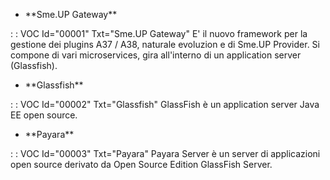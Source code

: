 - \*\*Sme.UP Gateway\*\*

 :  : VOC Id="00001" Txt="Sme.UP Gateway"
E' il nuovo framework per la gestione dei plugins A37 / A38, naturale evoluzion e di Sme.UP Provider.
Si compone di vari microservices, gira all'interno di un application server (Glassfish).

- \*\*Glassfish\*\*

 :  : VOC Id="00002" Txt="Glassfish"
GlassFish è un application server Java EE open source.

- \*\*Payara\*\*

 :  : VOC Id="00003" Txt="Payara"
Payara Server è un server di applicazioni open source derivato da Open Source Edition GlassFish Server.
